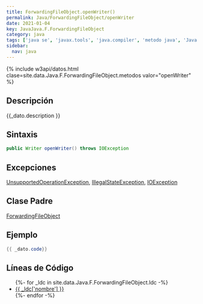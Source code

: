 ```yaml
---
title: ForwardingFileObject.openWriter()
permalink: Java/ForwardingFileObject/openWriter
date: 2021-01-04
key: JavaJava.F.ForwardingFileObject
category: java
tags: ['java se', 'javax.tools', 'java.compiler', 'metodo java', 'Java 1.6']
sidebar: 
  nav: java
---
```


{% include w3api/datos.html clase=site.data.Java.F.ForwardingFileObject.metodos valor="openWriter" %}

## Descripción
{{_dato.description }}

## Sintaxis
~~~java
public Writer openWriter() throws IOException
~~~

## Excepciones
[UnsupportedOperationException](/Java/UnsupportedOperationException/), [IllegalStateException](/Java/IllegalStateException/), [IOException](/Java/IOException/)

## Clase Padre
[ForwardingFileObject](/Java/ForwardingFileObject/)

## Ejemplo
~~~java
{{ _dato.code}}
~~~

## Líneas de Código
<ul>
{%- for _ldc in site.data.Java.F.ForwardingFileObject.ldc -%}
   <li>
       <a href="{{_ldc['url'] }}">{{ _ldc['nombre'] }}</a>
   </li>
{%- endfor -%}
</ul>

